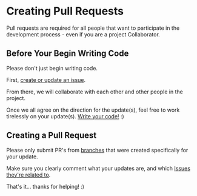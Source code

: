# Creating Pull Requests  

Pull requests are required for all people that want to participate in the development process - even if you are a project Collaborator.

## Before Your Begin Writing Code

Please don't just begin writing code. 

First, [create or update an issue](/issues.html). 

From there, we will collaborate with each other and other people in the project. 

Once we all agree on the direction for the update(s), feel free to work tirelessly on your update(s).  [Write your code!](/code.html) :)

## Creating a Pull Request

Please only submit PR's from [branches](https://help.github.com/articles/about-branches/) that were created specifically for your update.

Make sure you clearly comment what your updates are, and which [Issues they're related to](https://help.github.com/articles/closing-issues-via-commit-messages/).

That's it... thanks for helping! :)